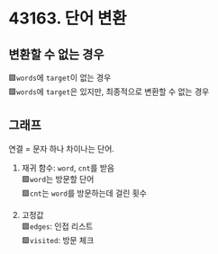 # 43163. 단어 변환

## 변환할 수 없는 경우
🟩`words`에 `target`이 없는 경우  
🟩`words`에 `target`은 있지만, 최종적으로 변환할 수 없는 경우  

## 그래프
연결 = 문자 하나 차이나는 단어.

1. 재귀 함수: `word`, `cnt`를 받음  
🟩`word`는 방문할 단어  
🟩`cnt`는 `word`를 방문하는데 걸린 횟수

2. 고정값  
🟩`edges`: 인접 리스트  
🟩`visited`: 방문 체크
